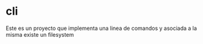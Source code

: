 # cli
Este es un proyecto que implementa una linea de comandos y asociada a la misma existe un filesystem
